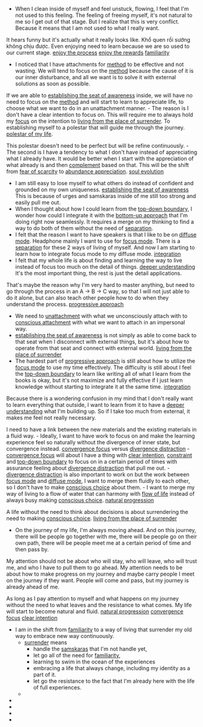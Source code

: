 - When I clean inside of myself and feel unstuck, flowing, I feel that I'm not used to this feeling. The feeling of freeing myself, it's not natural to me so I get out of that stage. But I realize that this is very conflict. Because it means that I am not used to what I really want.

It hears funny but it's actually what it really looks like. Khổ quen rồi sướng không chịu được. Even enjoying need to learn because we are so used to our current stage.
 [enjoy the process](<enjoy the process.md>) [enjoy the rewards](<enjoy the rewards.md>) [familiarity](<familiarity.md>)
- I noticed that I have attachments for [method](<method.md>) to be effective and not wasting. We will tend to focus on the [method](<method.md>) because the cause of it is our inner disturbance, and all we want is to solve it with external solutions as soon as possible.

If we are able to [establishing the seat of awareness](<establishing the seat of awareness.md>) inside, we will have no need to focus on the [method](<method.md>) and will start to learn to appreciate life, to choose what we want to do in an unattachment manner.
    - The reason is I don't have a clear intention to focus on. This will require me to always hold my [focus](<focus.md>) on the intention to [living from the place of surrender](<living from the place of surrender.md>). To establishing myself to a polestar that will guide me through the journey. [polestar of my life](<polestar of my life.md>). 

This polestar doesn't need to be perfect but will be refine continuously. 
    - The second is I have a tendency to what I don't have instead of appreciating what I already have. It would be better when I start with the appreciation of what already is and then [complement](<complement.md>) based on that. This will be the shift from [fear of scarcity](<fear of scarcity.md>) to [abundance appreciation](<abundance appreciation.md>). [soul evolution](<soul evolution.md>)
- I am still easy to lose myself to what others do instead of confident and grounded on my own uniqueness. [establishing the seat of awareness](<establishing the seat of awareness.md>) This is because of urges and samskaras inside of me still too strong and easily pull me out.
- When I thought about how I could learn from the [top-down boundary](<top-down boundary.md>), I wonder how could I integrate it with the [bottom-up approach](<bottom-up approach.md>) that I'm doing right now seamlessly. It requires a merge on my thinking to find a way to do both of them without the need of [separation](<separation.md>).
- I felt that the reason I want to have speakers is that I like to be on [diffuse mode](<diffuse mode.md>). Headphone mainly I want to use for [focus mode](<focus mode.md>). There is a [separation](<separation.md>) for these 2 ways of living of myself. And now I am starting to learn how to integrate focus mode to my diffuse mode. [integration](<integration.md>)
- I felt that my whole life is about finding and learning the way to live instead of focus too much on the detail of things. [deeper understanding](<deeper understanding.md>) It's the most important thing, the rest is just the detail applications. 

That's maybe the reason why I'm very hard to master anything, but need to go through the process in an A -> B -> C way, so that I will not just able to do it alone, but can also teach other people how to do when they understand the process. [progressive approach](<progressive approach.md>)
- We need to [unattachment](<unattachment.md>) with what we unconsciously attach with to [conscious attachment](<conscious attachment.md>) with what we want to attach in an impersonal way.
- [establishing the seat of awareness](<establishing the seat of awareness.md>) is not simply as able to come back to that seat when I disconnect with external things, but it's about how to operate from that seat and connect with external world. [living from the place of surrender](<living from the place of surrender.md>)
- The hardest part of [progressive approach](<progressive approach.md>) is still about how to utilize the [focus mode](<focus mode.md>) to use my time effectively. The difficulty is still about I feel the [top-down boundary](<top-down boundary.md>) to learn like writing all of what I learn from the books is okay, but it's not maximize and fully effective if I just learn knowledge without starting to integrate it at the same time. [integration](<integration.md>)

Because there is a wondering confusion in my mind that I don't really want to learn everything that outside, I want to learn from it to have a [deeper understanding](<deeper understanding.md>) what I'm building up. So if I take too much from external, it makes me feel not really necessary.

I need to have a link between the new materials and the existing materials in a fluid way. 
    - Ideally, I want to have work to focus on and make the learning experience feel so naturally without the divergence of inner state, but convergence instead. [convergence focus](<convergence focus.md>) versus [divergence distraction](<divergence distraction.md>)
    - [convergence focus](<convergence focus.md>) will about I have a thing with [clear intention](<clear intention.md>), [constraint](<constraint.md>) and [top-down boundary](<top-down boundary.md>) to focus on in a certain period of times with assurance feeling about [divergence distraction](<divergence distraction.md>) that pull me out.
    - [divergence distraction](<divergence distraction.md>) is also important to work on but the work between [focus mode](<focus mode.md>) and [diffuse mode](<diffuse mode.md>), I want to merge them fluidly to each other, so I don't have to make [conscious choice](<conscious choice.md>) about them.
    - I want to merge my way of living to a flow of water that can harmony with [flow of life](<flow of life.md>) instead of always busy making [conscious choice](<conscious choice.md>). [natural progression](<natural progression.md>) 

A life without the need to think about decisions is about surrendering the need to making [conscious choice](<conscious choice.md>). [living from the place of surrender](<living from the place of surrender.md>)
- On the journey of my life, I'm always moving ahead. And on this journey, there will be people go together with me, there will be people go on their own path, there will be people meet me at a certain period of time and then pass by.

My attention should not be about who will stay, who will leave, who will trust me, and who I have to pull them to go ahead. My attention needs to be about how to make progress on my journey and maybe carry people I meet on the journey if they want. People will come and pass, but my journey is already ahead of me. 

As long as I pay attention to myself and what happens on my journey without the need to what leaves and the resistance to what comes. My life will start to become natural and fluid. [natural progression](<natural progression.md>) [convergence focus](<convergence focus.md>) [clear intention](<clear intention.md>)
- I am in the shift from [familiarity](<familiarity.md>) to a way of living that surrender my old way to embrace new way continuously. 
    - [surrender](<surrender.md>) means 
        - handle the [samskaras](<samskaras.md>) that I'm not handle yet, 
        - let go all of the need for [familiarity](<familiarity.md>), 
        - learning to swim in the ocean of the experiences
        - embracing a life that always change, including my identity as a part of it.
        - let go the resistance to the fact that I'm already here with the life of full experiences.
    - 
- 
- 
- 
- 
